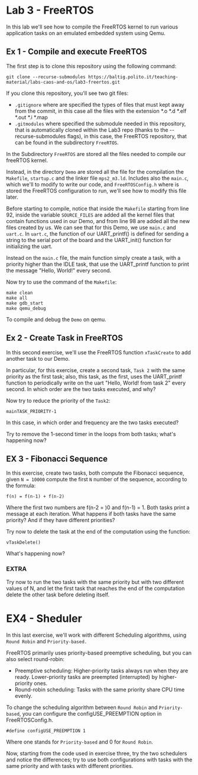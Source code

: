 # Lab 3 - FreeRTOS
In this lab we'll see how to compile the FreeRTOS kernel to run various application tasks on an emulated embedded system using Qemu.

## Ex 1 - Compile and execute FreeRTOS

The first step is to clone this repository using the following command:
```
git clone --recurse-submodules https://baltig.polito.it/teaching-material/labs-caos-and-os/lab3-freertos.git
```
If you clone this repository, you'll see two git files:
- `.gitignore` where are specified the types of files that must kept away from the commit, in this case all the files with the extension *.o  *.d  *.elf  *.out  *.i  *.map 
- `.gitmodules` where specified the submodule needed in this repository, that is automatically cloned within the Lab3 repo (thanks to the  --recurse-submodules flags), in this case, the FreeRTOS repository, that can be found in the subdirectory `FreeRTOS`.

In the Subdirectory `FreeRTOS` are stored all the files needed to compile our freeRTOS kernel. 

Instead, in the directory `Demo` are stored all the file for the compilation the `Makefile`, `startup.c` and the linker file `mps2_m3.ld`. Includes also the `main.c`, which we'll to modify to write our code, and `FreeRTOSConfig.h` where is stored the FreeRTOS configuration to run, we'll see how to modify this file later.

Before starting to compile, notice that inside the `Makefile` starting from line 92, inside the variable `SOURCE_FILES` are added all the kernel files that contain functions used in our Demo, and from line 98 are added all the new files created by us. We can see that for this Demo, we use `main.c` and `uart.c`. In `uart.c`, the function of our UART_printf() is defined for sending a string to the serial port of the board and the UART_init() function for initializing the uart.  

Instead on the `main.c` file, the main function simply create a task, with a priority higher than the IDLE task, that use the UART_printf function to print the message "Hello, World!" every second.

Now try to use the command of the `Makefile`:
```
make clean
make all
make gdb_start
make qemu_debug
```
To compile and debug the `Demo` on qemu.

## Ex 2 - Create Task in FreeRTOS

In this second exercise, we'll use the FreeRTOS function `xTaskCreate` to add another task to our Demo.

In particular, for this exercise, create a second task, `Task 2` with the same priority as the first task; also, this task, as the first, uses the UART_printf function to periodically write on the uart "Hello, World! from task 2" every second.
In which order are the two tasks executed, and why?

Now try to reduce the priority of the `Task2`:
```
mainTASK_PRIORITY-1
```
In this case, in which order and frequency are the two tasks executed?

Try to remove the 1-second timer in the loops from both tasks; what's happening now?

## EX 3 - Fibonacci Sequence

In this exercise, create two tasks, both compute the Fibonacci sequence, given `N = 10000` compute the first `N` number of the sequence, according to the formula:
```
f(n) = f(n-1) + f(n-2)
```
Where the first two numbers are f(n-2 = )0 and f(n-1) = 1.
Both tasks print a message at each iteration.
What happens if both tasks have the same priority? And if they have different priorities? 

Try now to delete the task at the end of the computation using the function:
```
vTaskDelete()
```
What's happening now?

### EXTRA
Try now to run the two tasks with the same priority but with two different values of N, and let the first task that reaches the end of the computation delete the other task before deleting itself.

# EX4 - Sheduler

In this last exercise, we'll work with different Scheduling algorithms, using `Round Robin` and `Priority-based.`

FreeRTOS primarily uses priority-based preemptive scheduling, but you can also select round-robin:

- Preemptive scheduling: Higher-priority tasks always run when they are ready. Lower-priority tasks are preempted (interrupted) by higher-priority ones.
- Round-robin scheduling: Tasks with the same priority share CPU time evenly.

To change the scheduling algorithm between `Round Robin` and `Priority-based`, you can configure the configUSE_PREEMPTION option in FreeRTOSConfig.h.
```
#define configUSE_PREEMPTION 1 
```
Where one stands for `Priority-based` and 0 for `Round Robin`.

Now, starting from the code used in exercise three, try the two schedulers and notice the differences; try to use both configurations with tasks with the same priority and with tasks with different priorities.

